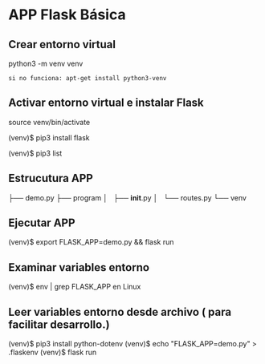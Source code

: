 # APP Flask Básica

## Crear entorno virtual

python3 -m venv venv

    si no funciona: apt-get install python3-venv

## Activar entorno virtual e instalar Flask

source venv/bin/activate

(venv)$ pip3 install flask

(venv)$ pip3 list

## Estrucutura APP

├── demo.py
├── program
│   ├── __init__.py
│   └── routes.py
└── venv

## Ejecutar APP

(venv)$ export FLASK_APP=demo.py && flask run

## Examinar variables entorno

(venv)$ env | grep FLASK_APP en Linux

## Leer variables entorno desde archivo ( para facilitar desarrollo.)

(venv)$ pip3 install python-dotenv
(venv)$ echo "FLASK_APP=demo.py" > .flaskenv
(venv)$ flask run
